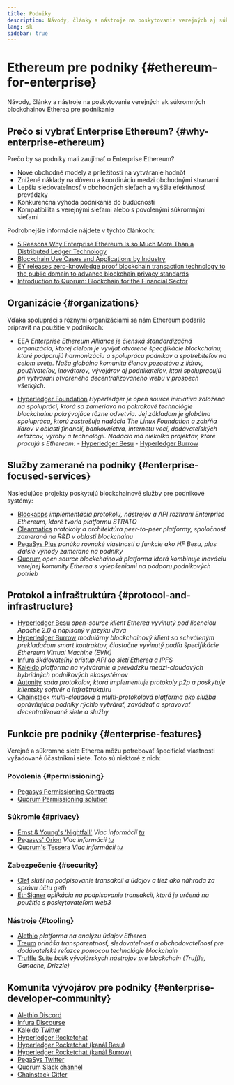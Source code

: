 ```yaml
---
title: Podniky
description: Návody, články a nástroje na poskytovanie verejných aj súkromných blockchainov Etherea pre podnikanie
lang: sk
sidebar: true
---
```


# Ethereum pre podniky {#ethereum-for-enterprise}

<div class="featured">Návody, články a nástroje na poskytovanie verejných ak súkromných blockchainov Etherea pre podnikanie</div>

## Prečo si vybrať Enterprise Ethereum? {#why-enterprise-ethereum}

Prečo by sa podniky mali zaujímať o Enterprise Ethereum?

- Nové obchodné modely a príležitosti na vytváranie hodnôt
- Znížené náklady na dôveru a koordináciu medzi obchodnými stranami
- Lepšia sledovateľnosť v obchodných sieťach a vyššia efektívnosť prevádzky
- Konkurenčná výhoda podnikania do budúcnosti
- Kompatibilita s verejnými sieťami alebo s povolenými súkromnými sieťami

Podrobnejšie informácie nájdete v týchto článkoch:

- [5 Reasons Why Enterprise Ethereum Is so Much More Than a Distributed Ledger Technology](https://media.consensys.net/5-reasons-why-enterprise-ethereum-is-so-much-more-than-a-distributed-ledger-technology-c9a89db82cb5)
- [Blockchain Use Cases and Applications by Industry](https://media.consensys.net/enterprise-ethereum-blockchain-use-cases-and-applications-by-industry-3914d1210049)
- [EY releases zero-knowledge proof blockchain transaction technology to the public domain to advance blockchain privacy standards](https://www.ey.com/en_gl/news/2019/04/ey-releases-zero-knowledge-proof-blockchain-transaction-technology-to-the-public-domain-to-advance-blockchain-privacy-standards)
- [Introduction to Quorum: Blockchain for the Financial Sector](https://medium.com/blockchain-at-berkeley/introduction-to-quorum-blockchain-for-the-financial-sector-58813f84e88c)

## Organizácie {#organizations}

Vďaka spolupráci s rôznymi organizáciami sa nám Ethereum podarilo pripraviť na použitie v podnikoch:

- [EEA](https://entethalliance.org/) _Enterprise Ethereum Alliance je členská štandardizačná organizácia, ktorej cieľom je vyvíjať otvorené špecifikácie blockchainu, ktoré podporujú harmonizáciu a spoluprácu podnikov a spotrebiteľov na celom svete. Naša globálna komunita členov pozostáva z lídrov, používateľov, inovátorov, vývojárov aj podnikateľov, ktorí spolupracujú pri vytváraní otvoreného decentralizovaného webu v prospech všetkých._

- [Hyperledger Foundation](https://hyperledger.org) _Hyperledger je open source iniciatíva založená na spolupráci, ktorá sa zameriava na pokrokové technológie blockchainu pokrývajúce rôzne odvetvia. Jej základom je globálna spolupráca, ktorú zastrešuje nadácia The Linux Foundation a zahŕňa lídrov v oblasti financií, bankovníctva, internetu vecí, dodávateľských reťazcov, výroby a technológií._ _Nadácia má niekoľko projektov, ktoré pracujú s Ethereom:_ - [Hyperledger Besu](https://www.hyperledger.org/blog/2019/08/29/announcing-hyperledger-besu) - [Hyperledger Burrow](https://www.hyperledger.org/projects/hyperledger-burrow)

## Služby zamerané na podniky {#enterprise-focused-services}

Nasledujúce projekty poskytujú blockchainové služby pre podnikové systémy:

- [Blockapps](https://blockapps.net/) _implementácia protokolu, nástrojov a API rozhraní Enterprise Ethereum, ktoré tvoria platformu STRATO_
- [Clearmatics](https://www.clearmatics.com/about) _protokoly a architektúra peer-to-peer platformy, spoločnosť zameraná na R&D v oblasti blockchainu_
- [PegaSys Plus](https://pegasys.tech/enterprise/) _ponúka rovnaké vlastnosti a funkcie ako HF Besu, plus ďalšie výhody zamerané na podniky_
- [Quorum](https://www.goquorum.com/) _open source blockchainová platforma ktorá kombinuje inováciu verejnej komunity Etherea s vylepšeniami na podporu podnikových potrieb_

## Protokol a infraštruktúra {#protocol-and-infrastructure}

- [Hyperledger Besu](https://www.hyperledger.org/projects/besu) _open-source klient Etherea vyvinutý pod licenciou Apache 2.0 a napísaný v jazyku Java_
- [Hyperledger Burrow](https://www.hyperledger.org/projects/hyperledger-burrow) _modulárny blockchainový klient so schváleným prekladačom smart kontraktov, čiastočne vyvinutý podľa špecifikácie Ethereum Virtual Machine (EVM)_
- [Infura](https://infura.io/) _škálovateľný prístup API do sietí Etherea a IPFS_
- [Kaleido](https://kaleido.io/) _platforma na vytváranie a prevádzku medzi-cloudových hybridných podnikových ekosystémov_
- [Autonity](https://www.clearmatics.com/about/) _sada protokolov, ktorá implementuje protokoly p2p a poskytuje klientsky softvér a infraštruktúru_
- [Chainstack](https://chainstack.com/) _multi-cloudová a multi-protokolová platforma ako služba oprávňujúca podniky rýchlo vytvárať, zavádzať a spravovať decentralizované siete a služby_

## Funkcie pre podniky {#enterprise-features}

Verejné a súkromné ​​siete Etherea môžu potrebovať špecifické vlastnosti vyžadované účastníkmi siete. Toto sú niektoré z nich:

### Povolenia {#permissioning}

- [Pegasys Permissioning Contracts](https://github.com/PegaSysEng/permissioning-smart-contracts)
- [Quorum Permissioning solution](https://github.com/jpmorganchase/quorum/wiki/Security)

### Súkromie {#privacy}

- [Ernst & Young's ‘Nightfall'](https://github.com/EYBlockchain/nightfall) _Viac informácií [tu](https://bravenewcoin.com/insights/ernst-and-young-rolls-out-'nightfall-to-enable-private-transactions-on)_
- [Pegasys' Orion](https://docs.pantheon.pegasys.tech/en/stable/Concepts/Privacy/Privacy-Overview/) _Viac informácií [tu](https://pegasys.tech/privacy-in-pantheon-how-it-works-and-why-your-enterprise-should-care/)_
- [Quorum's Tessera](https://docs.goquorum.com/en/latest/Privacy/Tessera/Tessera/) _Viac informácií [tu](https://github.com/jpmorganchase/tessera/wiki/How-Tessera-works)_

### Zabezpečenie {#security}

- [Clef](https://geth.ethereum.org/clef/Overview) _slúži na podpisovanie transakcií a údajov a tiež ako náhrada za správu účtu geth_
- [EthSigner](https://gitter.im/PegaSysEng/EthSigner) _aplikácia na podpisovanie transakcií, ktorá je určená na použitie s poskytovateľom web3_

### Nástroje {#tooling}

- [Alethio](https://github.com/ethereum/aleth/) _platforma na analýzu údajov Etherea_
- [Treum](https://treum.io/) _prináša transparentnosť, sledovateľnosť a obchodovateľnosť pre dodávateľské reťazce pomocou technológie blockchain_
- [Truffle Suite](https://trufflesuite.com) _balík vývojárskych nástrojov pre blockchain (Truffle, Ganache, Drizzle)_

## Komunita vývojárov pre podniky {#enterprise-developer-community}

- [Alethio Discord](https://discord.gg/d2t8NuU)
- [Infura Discourse](https://community.infura.io/)
- [Kaleido Twitter](https://twitter.com/Kaleido_io)
- [Hyperledger Rocketchat](https://chat.hyperledger.org/)
- [Hyperledger Rocketchat (kanál Besu)](https://chat.hyperledger.org/channel/besu)
- [Hyperledger Rocketchat (kanál Burrow)](https://chat.hyperledger.org/channel/burrow)
- [PegaSys Twitter](https://twitter.com/Kaleido_io)
- [Quorum Slack channel](http://bit.ly/quorum-slack)
- [Chainstack Gitter](https://gitter.im/chainstack/Lobby)
